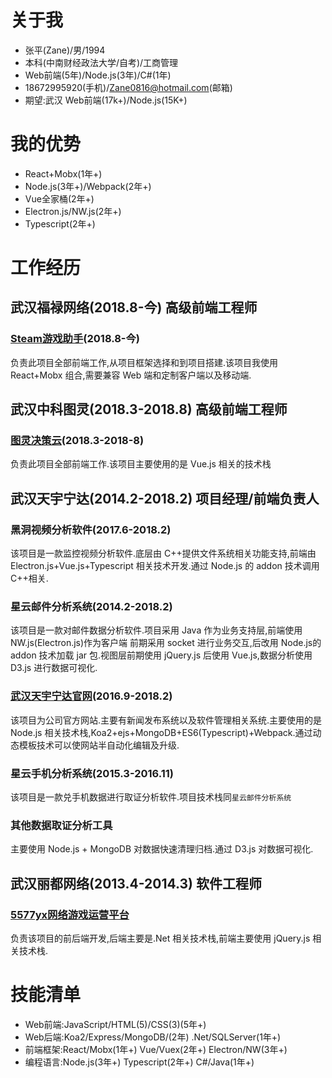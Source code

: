 # 关于我 
- 张平(Zane)/男/1994
- 本科(中南财经政法大学/自考)/工商管理
- Web前端(5年)/Node.js(3年)/C#(1年)
- 18672995920(手机)/Zane0816@hotmail.com(邮箱)
- 期望:武汉 Web前端(17k+)/Node.js(15K+)

# 我的优势
- React+Mobx(1年+)
- Node.js(3年+)/Webpack(2年+)
- Vue全家桶(2年+)
- Electron.js/NW.js(2年+)
- Typescript(2年+)

# 工作经历

## 武汉福禄网络(2018.8-今) 高级前端工程师 
### [Steam游戏助手](http://steamboxs.com)(2018.8-今)
负责此项目全部前端工作,从项目框架选择和到项目搭建.该项目我使用 React+Mobx 组合,需要兼容 Web 端和定制客户端以及移动端.

## 武汉中科图灵(2018.3-2018.8) 高级前端工程师
### [图灵决策云](http://tds.ac.cn)(2018.3-2018-8)
负责此项目全部前端工作.该项目主要使用的是 Vue.js 相关的技术栈

## 武汉天宇宁达(2014.2-2018.2) 项目经理/前端负责人
### 黑洞视频分析软件(2017.6-2018.2)
该项目是一款监控视频分析软件.底层由 C++提供文件系统相关功能支持,前端由 Electron.js+Vue.js+Typescript 相关技术开发.通过 Node.js 的 addon 技术调用 C++相关.
### 星云邮件分析系统(2014.2-2018.2)
该项目是一款对邮件数据分析软件.项目采用 Java 作为业务支持层,前端使用 NW.js(Electron.js)作为客户端 前期采用 socket 进行业务交互,后改用 Node.js的 addon 技术加载 jar 包.视图层前期使用 jQuery.js 后使用 Vue.js,数据分析使用 D3.js 进行数据可视化.
### [武汉天宇宁达官网](http://www.cflab.net)(2016.9-2018.2)
该项目为公司官方网站.主要有新闻发布系统以及软件管理相关系统.主要使用的是 Node.js 相关技术栈,Koa2+ejs+MongoDB+ES6(Typescript)+Webpack.通过动态模板技术可以使网站半自动化编辑及升级.
### 星云手机分析系统(2015.3-2016.11)
该项目是一款兑手机数据进行取证分析软件.项目技术栈同`星云邮件分析系统`
### 其他数据取证分析工具
主要使用 Node.js + MongoDB 对数据快速清理归档.通过 D3.js 对数据可视化.

## 武汉丽都网络(2013.4-2014.3) 软件工程师
### [5577yx网络游戏运营平台](http://www.5577yx.com/)
负责该项目的前后端开发,后端主要是.Net 相关技术栈,前端主要使用 jQuery.js 相关技术栈.

# 技能清单
- Web前端:JavaScript/HTML(5)/CSS(3)(5年+)
- Web后端:Koa2/Express/MongoDB/(2年) .Net/SQLServer(1年+)
- 前端框架:React/Mobx(1年+) Vue/Vuex(2年+) Electron/NW(3年+)
- 编程语言:Node.js(3年+) Typescript(2年+) C#/Java(1年+)
